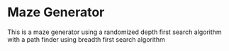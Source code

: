 # Maze Generator
This is a maze generator using a randomized depth first search algorithm with a path finder using breadth first search algorithm

